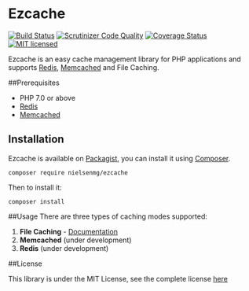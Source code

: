 # Ezcache
[![Build Status](https://travis-ci.org/nielsenmg/ezcache.svg?branch=master&bust=1)](https://travis-ci.org/nielsenmg/ezcache)
[![Scrutinizer Code Quality](https://img.shields.io/scrutinizer/g/nielsenmg/ezcache/master.svg?style=flat-square)](https://scrutinizer-ci.com/g/nielsenmg/ezcache/?branch=master)
[![Coverage Status](https://coveralls.io/repos/github/nielsenmg/ezcache/badge.svg?branch=master&bust=1)](https://coveralls.io/github/nielsenmg/ezcache?branch=master)
[![MIT licensed](https://img.shields.io/badge/license-MIT-blue.svg)](https://raw.githubusercontent.com/nielsenmg/ezcache/master/LICENSE)

Ezcache is an easy cache management library for PHP applications and supports [Redis](http://redis.io/), [Memcached](https://memcached.org/) and File Caching.

##Prerequisites

 - PHP 7.0 or above
 - [Redis](http://redis.io/download)
 - [Memcached](https://github.com/memcached/memcached/wiki/Install)


## Installation

Ezcache is available on [Packagist](https://packagist.org/packages/nielsenmg/ezcache), you can install it using [Composer](https://getcomposer.org/).

```
composer require nielsenmg/ezcache
```

Then to install it:

```
composer install
```

##Usage
There are three types of caching modes supported:

1. **File Caching** - [Documentation]()
2. **Memcached** (under development)
3. **Redis** (under development)

##License

This library is under the MIT License, see the complete license [here](https://raw.githubusercontent.com/nielsenmg/ezcache/master/LICENSE)




